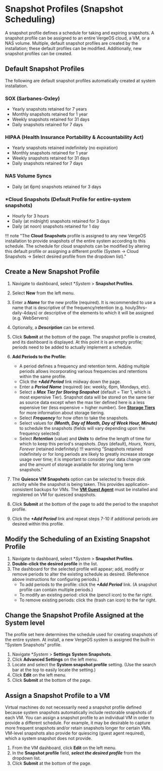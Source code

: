 # Snapshot Profiles (Snapshot Scheduling)

A snapshot profile defines a schedule for taking and expiring snapshots. A snapshot profile can be assigned to an entire VergeOS cloud, a VM, or a NAS volume. Multiple, default snapshot profiles are created by the installation; these default profiles can be modified. Additionally, new snapshot profiles can be created.

## Default Snapshot Profiles

The following are default snapshot profiles automatically created at system installation.

### SOX (Sarbanes-Oxley)

* Yearly snapshots retained for 7 years
* Monthly snapshots retained for 1 year
* Weekly snapshots retained for 31 days
* Daily snapshots retained for 7 days

### HIPAA (Health Insurance Portability & Accountability Act)

* Yearly snapshots retained indefinitely (no expiration)
* Monthly snapshots retained for 1 year
* Weekly snapshots retained for 31 days
* Daily snapshots retained for 7 days

### NAS Volume Syncs

* Daily (at 6pm) snapshots retained for 3 days

### *Cloud Snapshots (Default Profile for entire-system snapshots)

* Hourly for 3 hours
* Daily (at midnight) snapshots retained for 3 days
* Daily (at noon) snapshots retained for 1 day

!!! note "The **Cloud Snapshots** profile is assigned to any new VergeOS installation to provide snapshots of the entire system according to this schedule. The schedule for cloud snapshots can be modified by altering this default profile or assigning a different profile (System -> Cloud Snapshots -> Select desired profile from the dropdown list)."

## Create a New Snapshot Profile

1. Navigate to dashboard, select **System* > **Snapshot Profiles**.
2. Select **New** from the left menu.
3. Enter a ***Name*** for the new profile (required). It is recommended to use a name that is descriptive of the frequency/retention (e.g. houly3hrs-daily-4days) or descriptive of the elements to which it will be assigned (e.g. WebServers)
4. Optionally, a ***Description*** can be entered.
5. Click **Submit** at the bottom of the page.  The snapshot profile is created, and its dashboard is displayed. At this point it is an empty profile; periods need to be added to actually implement a schedule.

6. **Add Periods to the Profile:**
      * A period defines a frequency and retention term. Adding multiple periods allows incorporating various frequencies and retentions within the same profile.
      * Click the ***+Add Period*** link midway down the page.
      * Enter a ***Period Name*** (required) (ex: weekly, 6pm, Mondays, etc).
      * Select a ***Max Tier for Storing Snapshot*** (default = Tier 1, which is most expensive Tier). Snapshot data will be stored on the same tier as source data except when the max tier defined here is a less expensive tier (less expensive = higher number). See [**Storage Tiers**](/product-guide/storage/storage-tiers) for more information about storage tiering.
      * Select ***Frequency*** for how often to take the snapshots.
      * Select values for ***(Month, Day of Month, Day of Week Hour, Minute)*** to schedule the snapshots (fields will vary depending upon the frequency selected)
      * Select ***Retention*** (value) and ***Units*** to define the length of time for which to keep this period's snapshots. *Days* (default), *Hours*, *Years*, *Forever* (retained indefinitely)
!!! warning "Snapshots retained indefinitely or for long periods are likely to greatly increase storage usage over time; it is important to consider your data change rate and the amount of storage available for storing long term snapshots."

7. The **Quiesce VM Snapshots** option can be selected to freeze disk activity while the snapshot is being taken. This provides application-consistent backups for VMs. The [**VM Guest Agent**](/product-guide/virtual-machines/vm-guest-agent) must be installed and registered on VM for quiesced snapshots.
8. Click **Submit** at the bottom of the page to add the period to the snapshot profile.
9. Click the ***+Add Period*** link and repeat steps 7-10 if additional periods are desired within this profile.

## Modify the Scheduling of an Existing Snapshot Profile

1. Navigate to dashboard, select **System* > **Snapshot Profiles**.
2. **Double-click the desired profile** in the list.
3. The dashboard for the selected profile will appear; add, modify or remove periods to alter the existing schedule as desired. (Reference above instructions for configuring periods.)
    * To add periods to the profile: click the ***+Add Period*** link. (A snapshot profile can contain multiple periods.)
    * To modify an existing period: click the (pencil icon) to the far right.
    * To remove existing periods: click the (trash can icon) to the far right.

## Change the Snapshot Profile Assigned at the System level

The profile set here determines the schedule used for creating snapshots of the entire system. At install, a new VergeOS system is assigned the built-in "System Snapshots" profile.

1. Navigate **System* > **Settings** **System Snapshots**.
2. Click **Advanced Settings** on the left menu.
3. Locate and select the **System snapshot profile** setting. (Use the search bar at the top to easily locate the setting.)
4. Click **Edit** on the left menu.
5. Click **Submit** at the bottom of the page.

## Assign a Snapshot Profile to a VM

Virtual machines do not necessarily need a snapshot profile defined because system snapshots automatically include restorable snapshots of each VM. You can assign a snapshot profile to an individual VM in order to provide a different schedule. For example, it may be desirable to capture more frequent snapshots and/or retain snapshots longer for certain VMs. VM-level snapshots also provide for quiescing (guest agent required), which a system snapshot does not provide.

1. From the VM dashboard, click **Edit** on the left menu.
2. In the **Snapshot profile** field, ***select the desired profile*** from the dropdown list.
3. Click **Submit** at the bottom of the page.
